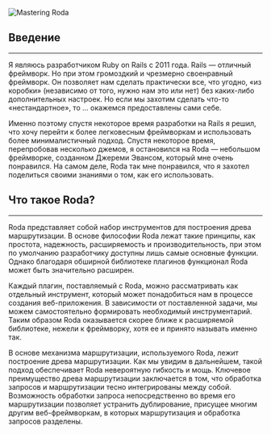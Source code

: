 ![Mastering Roda](https://raw.githubusercontent.com/denisborovensky/mastering-roda-russian-translation/main/assets/images/book/book-cover-site.png "Mastering Roda")
## Введение
---
Я являюсь разработчиком Ruby on Rails с 2011 года. Rails — отличный фреймворк. Но при этом громоздкий и чрезмерно своенравный фреймворк. Он позволяет нам сделать практически все, что угодно, «из коробки» (независимо от того, нужно нам это или нет) без каких-либо дополнительных настроек. Но если мы захотим сделать что-то «нестандартное», то … окажемся предоставлены сами себе.

Именно поэтому спустя некоторое время разработки на Rails я решил, что хочу перейти к более легковесным фреймворкам и использовать более минималистичный подход. Спустя некоторое время, перепробовав несколько джемов, я остановился на Roda — небольшом фреймворке, созданном Джереми Эвансом, который мне очень понравился. На самом деле, Roda так мне понравился, что я захотел поделиться своими знаниями о том, как его использовать.
## Что такое Roda?
---
Roda представляет собой набор инструментов для построения древа маршрутизации. В основе философии Roda лежат такие принципы, как простота, надежность, расширяемость и производительность, при этом по умолчанию разработчику доступны лишь самые основные функции. Однако благодаря обширной библиотеке плагинов функционал Roda может быть значительно расширен.  

Каждый плагин, поставляемый с Roda, можно рассматривать как отдельный инструмент, который может понадобиться нам в процессе создания веб-приложения. В зависимости от поставленной задачи, мы можем самостоятельно формировать необходимый инструментарий. Таким образом Roda оказывается скорее ближе к расширяемой библиотеке, нежели к фреймворку, хотя ее и принято называть именно так.  

В основе механизма маршрутизации, используемого Roda, лежит построение древа маршрутизации. Как мы увидим в дальнейшем, такой подход обеспечивает Roda невероятную гибкость и мощь. Ключевое преимущество древа маршрутизации заключается в том, что обработка запросов и маршрутизации тесно интегрированы между собой. Возможность обработки запроса непосредственно во время его маршрутизации позволяет устранить дублирование, присущее многим другим веб-фреймворкам, в которых маршрутизация и обработка запросов разделены.